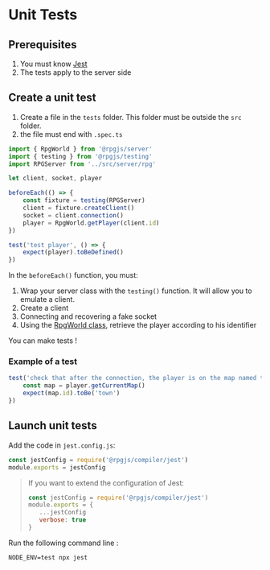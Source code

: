 # Unit Tests

## Prerequisites

1. You must know [Jest](https://jestjs.io)
2. The tests apply to the server side

## Create a unit test

1. Create a file in the `tests` folder. This folder must be outside the `src` folder.
2. the file must end with `.spec.ts`

```ts
import { RpgWorld } from '@rpgjs/server'
import { testing } from '@rpgjs/testing'
import RPGServer from '../src/server/rpg'

let client, socket, player

beforeEach(() => {
    const fixture = testing(RPGServer)
    client = fixture.createClient()
    socket = client.connection()
    player = RpgWorld.getPlayer(client.id)
})

test('test player', () => {
    expect(player).toBeDefined()
})
```

In the `beforeEach()` function, you must: 

1. Wrap your server class with the `testing()` function. It will allow you to emulate a client. 
2. Create a client
3. Connecting and recovering a fake socket
4. Using the [RpgWorld class](/classes/world.html), retrieve the player according to his identifier

You can make tests ! 

### Example of a test

```ts
test('check that after the connection, the player is on the map named town', () => {
    const map = player.getCurrentMap()
    expect(map.id).toBe('town')
})
```

## Launch unit tests

Add the code in `jest.config.js`:

```js
const jestConfig = require('@rpgjs/compiler/jest')
module.exports = jestConfig
```

> If you want to extend the configuration of Jest:
> ```js
> const jestConfig = require('@rpgjs/compiler/jest')
> module.exports = {
>    ...jestConfig
>    verbose: true
> }
> ```

Run the following command line :

`NODE_ENV=test npx jest`